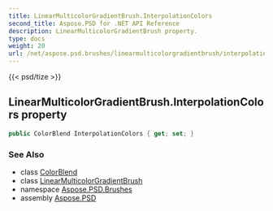 ```yaml
---
title: LinearMulticolorGradientBrush.InterpolationColors
second_title: Aspose.PSD for .NET API Reference
description: LinearMulticolorGradientBrush property. 
type: docs
weight: 20
url: /net/aspose.psd.brushes/linearmulticolorgradientbrush/interpolationcolors/
---
```

{{< psd/tize >}}
## LinearMulticolorGradientBrush.InterpolationColors property

```csharp
public ColorBlend InterpolationColors { get; set; }
```

### See Also

* class [ColorBlend](../../../aspose.psd/colorblend/)
* class [LinearMulticolorGradientBrush](../)
* namespace [Aspose.PSD.Brushes](../../linearmulticolorgradientbrush/)
* assembly [Aspose.PSD](../../../)


